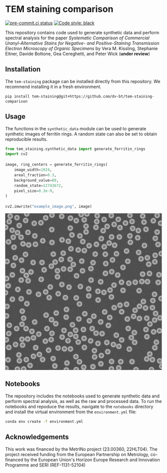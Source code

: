 # TEM staining comparison

[![pre-commit.ci status](https://results.pre-commit.ci/badge/github/dv-bt/tem-staining-comparison/main.svg)](https://results.pre-commit.ci/latest/github/dv-bt/tem-staining-comparison/main) [![Code style: black](https://img.shields.io/badge/code%20style-black-000000.svg)](https://github.com/psf/black)

This repository contains code used to generate synthetic data and perform spectral analysis for the paper *Systematic Comparison of Commercial Uranyl-Alternative Stains for Negative- and Positive-Staining Transmission Electron Microscopy of Organic Specimens* by Vera M. Kissling, Stephanie Eitner, Davide Bottone, Gea Cereghetti, and Peter Wick (**under review**)

## Installation

The `tem-staining` package can be installed directly from this repository. We recommend installing it in a fresh environment.
```
pip install tem-staining@git+https://github.com/dv-bt/tem-staining-comparison
```

## Usage

The functions in the `synthetic_data` module can be used to generate synthetic images of ferritin rings. A random state can also be set to obtain reproducible results.
```python
from tem_staining.synthetic_data import generate_ferritin_rings
import cv2

image, ring_centers = generate_ferritin_rings(
    image_width=1024,
    areal_fraction=0.3,
    background_value=80,
    random_state=12743672,
    pixel_size=0.3e-9,
)

cv2.imwrite("example_image.png", image)
```

![Example image](example_image.png)

## Notebooks

The repository includes the notebooks used to generate synthetic data and perform spectral analysis, as well as the raw and processed data. To run the notebooks and repoduce the results, navigate to the `notebooks` directory and install the virtual environment from the `environment.yml` file:
```bash
conda env create -f environment.yml
```

## Acknowledgements

This work was financed by the MetrINo project (23.00360, 22HLT04). The project received funding from the European Partnership on Metrology, co-financed by the European Union's Horizon Europe Research and Innovation Programme and SERI (REF-1131-52104)
